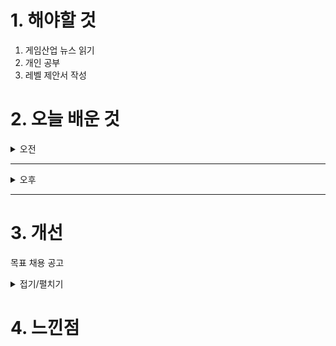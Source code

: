 
# 1. 해야할 것

1. 게임산업 뉴스 읽기 
2. 개인 공부  
3. 레벨 제안서 작성



# 2. 오늘 배운 것

<details>
<summary>오전</summary>

## 오늘의 뉴스
### [기사: 슈퍼센트 채용](https://www.inven.co.kr/webzine/news/?news=302314)
![image](https://github.com/user-attachments/assets/779fb280-b2bb-4626-b82f-0f135e9cac0e)
```
상반기 채용공고가 올라오고 있다.
선택과 집중의 시간이다.
```

</details>

****

<details>
<summary>오후</summary>

## 제안서 작성
![image](https://github.com/user-attachments/assets/55bce083-8690-4903-ab0f-48d2ebd69581)





## 언리얼 팁
### G
그리드 값 숨기기

![image](https://github.com/user-attachments/assets/66e90381-a628-4ba4-bf0f-105e6da7733d)

![image](https://github.com/user-attachments/assets/2280ae1f-cda1-452d-a977-7283f407f12c)

### alt + F
포스트프로세스 볼륨 숨기기

![image](https://github.com/user-attachments/assets/ca42a52b-367a-45a5-8ac6-e8c4a399a39e)

![image](https://github.com/user-attachments/assets/512e1670-8b1b-42d7-98c7-72cb8a686731)

### 입력키
```
**기존**

- 뷰포트 확대 : F10, F11
- 뷰포트 위치 저장 : Ctrl +숫자
- 뷰포트 저장된 위치로 이동 : 숫자
- 그룹 or 리그룹 : Ctrl + G
- 언그룹 : Shift + G
- 선택된 액터 붙이기 : Alt + B → 마지막에 선택한 게 대빵으로 되는 것. 나머지 전부 어태치.
- 위치 그리드 스냅값 조절 : [ , ]
- 게임 뷰 : G / 게임에서 보이는 대로 표시
- Gizmo 확대 및 축소(expand, shrink transform widget) : Alt + [ , ]
- 투명 머티리얼 클릭되게 하기 : T
- Post Process Bloom 꺼짐 : alt + F → 선명하게 작업 가능
```
</details>

****


# 3. 개선
목표 채용 공고

<details>
<summary>접기/펼치기</summary>

![image](https://github.com/user-attachments/assets/20a1b919-21ee-4627-be48-4455dd8cccb3)

## 레벨 구상
[유튜브: 오버킬 시나리오 시연](https://www.youtube.com/watch?v=r1ylKBzTy9g)

[유튜브: 오버킬 정예 시연](https://www.youtube.com/watch?v=33MR3MifGbU)

[나무위키: 오버킬](https://namu.wiki/w/%ED%94%84%EB%A1%9C%EC%A0%9D%ED%8A%B8%20%EC%98%A4%EB%B2%84%ED%82%AC)

[채용공고: 오버킬 레벨디자인](https://career.nexon.com/user/recruit/member/postDetail?joinCorp=NO&reNo=20250006&currentPage=0)
</details>



# 4. 느낀점
